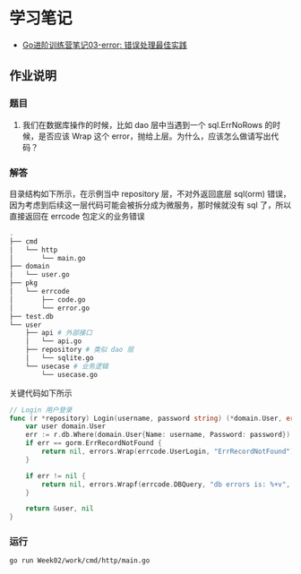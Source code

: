 # 学习笔记

- [Go进阶训练营笔记03-error: 错误处理最佳实践](https://lailin.xyz/post/go-training-03.html)

## 作业说明

### 题目

1. 我们在数据库操作的时候，比如 dao 层中当遇到一个 sql.ErrNoRows 的时候，是否应该 Wrap 这个 error，抛给上层。为什么，应该怎么做请写出代码？
  
### 解答

目录结构如下所示，在示例当中 repository 层，不对外返回底层 sql(orm) 错误，因为考虑到后续这一层代码可能会被拆分成为微服务，那时候就没有 sql 了，所以直接返回在 errcode 包定义的业务错误

```bash
.
├── cmd
│   └── http
│       └── main.go
├── domain
│   └── user.go
├── pkg
│   └── errcode
│       ├── code.go
│       └── error.go
├── test.db
└── user
    ├── api # 外部接口
    │   └── api.go
    ├── repository # 类似 dao 层
    │   └── sqlite.go
    └── usecase # 业务逻辑
        └── usecase.go
```

关键代码如下所示

```go
// Login 用户登录
func (r *repository) Login(username, password string) (*domain.User, error) {
	var user domain.User
	err := r.db.Where(domain.User{Name: username, Password: password}).First(&user).Error
	if err == gorm.ErrRecordNotFound {
		return nil, errors.Wrap(errcode.UserLogin, "ErrRecordNotFound")
	}

	if err != nil {
		return nil, errors.Wrapf(errcode.DBQuery, "db errors is: %+v", err)
	}

	return &user, nil
}
```

### 运行

```bash
go run Week02/work/cmd/http/main.go
```